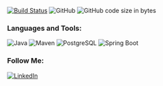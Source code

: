 [![Build Status](https://travis-ci.com/Fendansas/onlinestore.svg?branch=main)](https://travis-ci.com/Fendansas/onlinestore)
![GitHub](https://img.shields.io/github/license/Fendansas/onlinestore)
![GitHub code size in bytes](https://img.shields.io/github/languages/code-size/fendansas/onlinestore?color=%2378863b)



### Languages and Tools:
![Java](https://img.shields.io/badge/-Java-090909?style=for-the-badge&logo=java&logoColor=47C5FB)
![Maven](https://img.shields.io/badge/-Maven-090909?style=for-the-badge&logo=maven&logoColor=097CDB)
![PostgreSQL](https://img.shields.io/badge/-PostgreSQL-090909?style=for-the-badge&logo=mysql&logoColor=F8C52C)
![Spring Boot](https://img.shields.io/badge/-SpringBoot-090909?style=for-the-badge&logo=spring&logoColor=F88C00)



### Follow Me:
[![LinkedIn](https://img.shields.io/badge/-LinkedIn-090909?style=for-the-badge&logo=linkedin&logoColor=007BB6)](https://www.linkedin.com/in/%D1%81%D0%B5%D1%80%D0%B3%D0%B5%D0%B9-%D0%B4%D0%B0%D0%BD%D0%B8%D0%BB%D1%8C%D1%87%D0%B8%D0%BA-b749131ba/)








